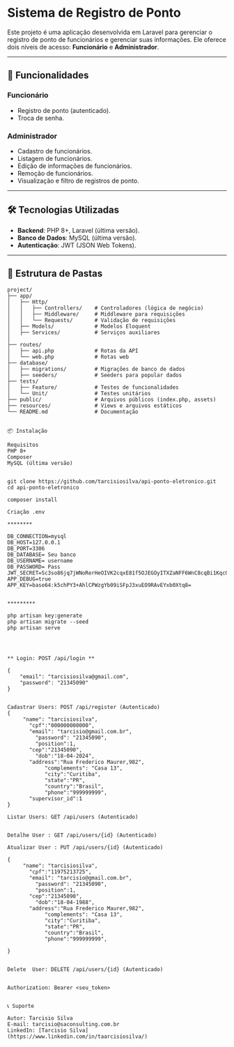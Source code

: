 

# Sistema de Registro de Ponto

Este projeto é uma aplicação desenvolvida em Laravel para gerenciar o registro de ponto de funcionários e gerenciar suas informações. Ele oferece dois níveis de acesso: **Funcionário** e **Administrador**.

---

## 🚀 Funcionalidades

### Funcionário
- Registro de ponto (autenticado).
- Troca de senha.

### Administrador
- Cadastro de funcionários.
- Listagem de funcionários.
- Edição de informações de funcionários.
- Remoção de funcionários.
- Visualização e filtro de registros de ponto.

---

## 🛠 Tecnologias Utilizadas

- **Backend**: PHP 8+, Laravel (última versão).
- **Banco de Dados**: MySQL (última versão).
- **Autenticação**: JWT (JSON Web Tokens).

---

## 📂 Estrutura de Pastas

```plaintext
project/
├── app/
│   ├── Http/
│   │   ├── Controllers/    # Controladores (lógica de negócio)
│   │   ├── Middleware/     # Middleware para requisições
│   │   └── Requests/       # Validação de requisições
│   ├── Models/             # Modelos Eloquent
│   ├── Services/           # Serviços auxiliares
│   
├── routes/
│   ├── api.php             # Rotas da API
│   └── web.php             # Rotas web
├── database/
│   ├── migrations/         # Migrações de banco de dados
│   ├── seeders/            # Seeders para popular dados
├── tests/
│   ├── Feature/            # Testes de funcionalidades
│   └── Unit/               # Testes unitários
├── public/                 # Arquivos públicos (index.php, assets)
├── resources/              # Views e arquivos estáticos
└── README.md               # Documentação


📦 Instalação

Requisitos
PHP 8+
Composer
MySQL (última versão)


git clone https://github.com/tarcisiosilva/api-ponto-eletronico.git
cd api-ponto-eletronico

composer install

Criação .env

********

DB_CONNECTION=mysql
DB_HOST=127.0.0.1
DB_PORT=3306
DB_DATABASE= Seu banco
DB_USERNAME= username
DB_PASSWORD= Pass
JWT_SECRET=Sc3so86jq7jWNoRerHeOIVK2cqxE81f5OJEGOyITXZaNFF6WnC8cqBi1KqcOIEaI
APP_DEBUG=true
APP_KEY=base64:k5chPY3+AhlCPWzgYb09iSFpJ3xuEO9RAvEYxb0Xtq8=


*********

php artisan key:generate
php artisan migrate --seed
php artisan serve




** Login: POST /api/login **

{
    "email": "tarcisiosilva@gmail.com",
    "password": "21345090"
}


Cadastrar Users: POST /api/register (Autenticado)
{
     "name": "tarcisiosilva",
	   "cpf":"000000000000",
	   "email": "tarcisio@gmail.com.br",
		 "password": "21345090",
	 	 "position":1,
	   "cep":"21345090",
		 "dob":"18-04-2024",
	   "address":"Rua Frederico Maurer,982",
			"complements": "Casa 13",
			"city":"Curitiba",
			"state":"PR",
			"country":"Brasil",
			"phone":"999999999",
	   "supervisor_id":1
}

Listar Users: GET /api/users (Autenticado)


Detalhe User : GET /api/users/{id} (Autenticado)

Atualizar User : PUT /api/users/{id} (Autenticado)

{
     "name": "tarcisiosilva",
	   "cpf":"11975213725",
	   "email": "tarcisio@gmail.com.br",
		 "password": "21345090",
	 	 "position":1,
	   "cep":"21345090",
		 "dob":"18-04-1988",
	   "address":"Rua Frederico Maurer,982",
			"complements": "Casa 13",
			"city":"Curitiba",
			"state":"PR",
			"country":"Brasil",
			"phone":"999999999",
	   
}


Delete  User: DELETE /api/users/{id} (Autenticado)


Authorization: Bearer <seu_token>


📞 Suporte

Autor: Tarcisio Silva
E-mail: tarcisio@saconsulting.com.br
LinkedIn: [Tarcisio Silva](https://www.linkedin.com/in/taarcisiosilva/)





